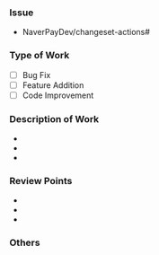 ### Issue <!-- Write the issue number after # -->

- NaverPayDev/changeset-actions#

### Type of Work

- [ ] Bug Fix
- [ ] Feature Addition
- [ ] Code Improvement

### Description of Work <!-- Briefly describe the main work done in this PR -->

-
-
-

### Review Points <!-- Points you want reviewers to focus on (references, details, etc.) -->

-
-
-

### Others <!-- Any additional notes (TODOs, reference links, etc.). Omit if not applicable -->
